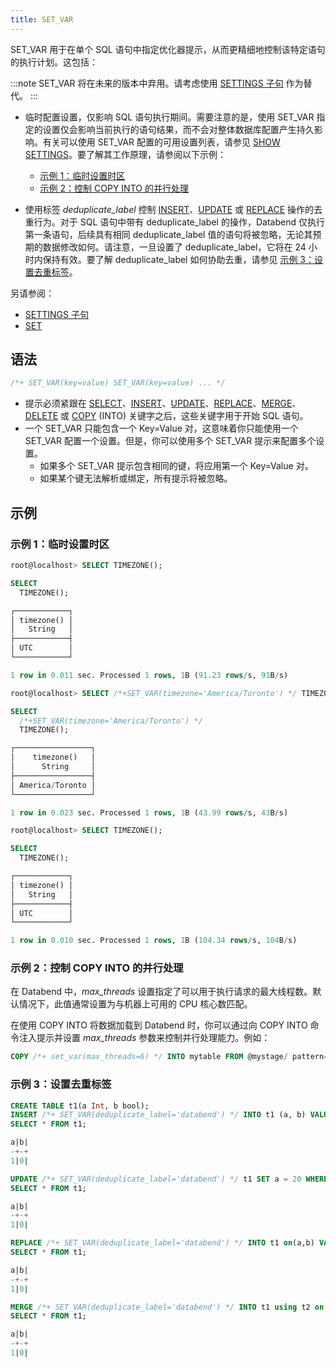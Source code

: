```yaml
---
title: SET_VAR
---
```


SET_VAR 用于在单个 SQL 语句中指定优化器提示，从而更精细地控制该特定语句的执行计划。这包括：

:::note
SET_VAR 将在未来的版本中弃用。请考虑使用 [SETTINGS 子句](../20-query-syntax/settings.md) 作为替代。
:::

- 临时配置设置，仅影响 SQL 语句执行期间。需要注意的是，使用 SET_VAR 指定的设置仅会影响当前执行的语句结果，而不会对整体数据库配置产生持久影响。有关可以使用 SET_VAR 配置的可用设置列表，请参见 [SHOW SETTINGS](03-show-settings.md)。要了解其工作原理，请参阅以下示例：

    - [示例 1：临时设置时区](#示例-1临时设置时区)
    - [示例 2：控制 COPY INTO 的并行处理](#示例-2控制-copy-into-的并行处理)

- 使用标签 *deduplicate_label* 控制 [INSERT](../10-dml/dml-insert.md)、[UPDATE](../10-dml/dml-update.md) 或 [REPLACE](../10-dml/dml-replace.md) 操作的去重行为。对于 SQL 语句中带有 deduplicate_label 的操作，Databend 仅执行第一条语句，后续具有相同 deduplicate_label 值的语句将被忽略，无论其预期的数据修改如何。请注意，一旦设置了 deduplicate_label，它将在 24 小时内保持有效。要了解 deduplicate_label 如何协助去重，请参见 [示例 3：设置去重标签](#示例-3设置去重标签)。

另请参阅：
- [SETTINGS 子句](../20-query-syntax/settings.md)
- [SET](02-set-global.md)

## 语法

```sql
/*+ SET_VAR(key=value) SET_VAR(key=value) ... */
```

- 提示必须紧跟在 [SELECT](../20-query-syntax/01-query-select.md)、[INSERT](../10-dml/dml-insert.md)、[UPDATE](../10-dml/dml-update.md)、[REPLACE](../10-dml/dml-replace.md)、[MERGE](../10-dml/dml-merge.md)、[DELETE](../10-dml/dml-delete-from.md) 或 [COPY](../10-dml/dml-copy-into-table.md) (INTO) 关键字之后，这些关键字用于开始 SQL 语句。
- 一个 SET_VAR 只能包含一个 Key=Value 对，这意味着你只能使用一个 SET_VAR 配置一个设置。但是，你可以使用多个 SET_VAR 提示来配置多个设置。
    - 如果多个 SET_VAR 提示包含相同的键，将应用第一个 Key=Value 对。
    - 如果某个键无法解析或绑定，所有提示将被忽略。

## 示例

### 示例 1：临时设置时区

```sql
root@localhost> SELECT TIMEZONE();

SELECT
  TIMEZONE();

┌────────────┐
│ timezone() │
│   String   │
├────────────┤
│ UTC        │
└────────────┘

1 row in 0.011 sec. Processed 1 rows, 1B (91.23 rows/s, 91B/s)

root@localhost> SELECT /*+SET_VAR(timezone='America/Toronto') */ TIMEZONE();

SELECT
  /*+SET_VAR(timezone='America/Toronto') */
  TIMEZONE();

┌─────────────────┐
│    timezone()   │
│      String     │
├─────────────────┤
│ America/Toronto │
└─────────────────┘

1 row in 0.023 sec. Processed 1 rows, 1B (43.99 rows/s, 43B/s)

root@localhost> SELECT TIMEZONE();

SELECT
  TIMEZONE();

┌────────────┐
│ timezone() │
│   String   │
├────────────┤
│ UTC        │
└────────────┘

1 row in 0.010 sec. Processed 1 rows, 1B (104.34 rows/s, 104B/s)
```
### 示例 2：控制 COPY INTO 的并行处理

在 Databend 中，*max_threads* 设置指定了可以用于执行请求的最大线程数。默认情况下，此值通常设置为与机器上可用的 CPU 核心数匹配。

在使用 COPY INTO 将数据加载到 Databend 时，你可以通过向 COPY INTO 命令注入提示并设置 *max_threads* 参数来控制并行处理能力。例如：

```sql
COPY /*+ set_var(max_threads=6) */ INTO mytable FROM @mystage/ pattern='.*[.]parq' FILE_FORMAT=(TYPE=parquet);
```

### 示例 3：设置去重标签

```sql
CREATE TABLE t1(a Int, b bool);
INSERT /*+ SET_VAR(deduplicate_label='databend') */ INTO t1 (a, b) VALUES(1, false);
SELECT * FROM t1;

a|b|
-+-+
1|0|

UPDATE /*+ SET_VAR(deduplicate_label='databend') */ t1 SET a = 20 WHERE b = false;
SELECT * FROM t1;

a|b|
-+-+
1|0|

REPLACE /*+ SET_VAR(deduplicate_label='databend') */ INTO t1 on(a,b) VALUES(40, false);
SELECT * FROM t1;

a|b|
-+-+
1|0|

MERGE /*+ SET_VAR(deduplicate_label='databend') */ INTO t1 using t2 on t1.a = t2.a when matched then update *;
SELECT * FROM t1;

a|b|
-+-+
1|0|
```